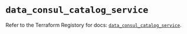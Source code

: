 # `data_consul_catalog_service`

Refer to the Terraform Registory for docs: [`data_consul_catalog_service`](https://www.terraform.io/docs/providers/consul/d/catalog_service).

